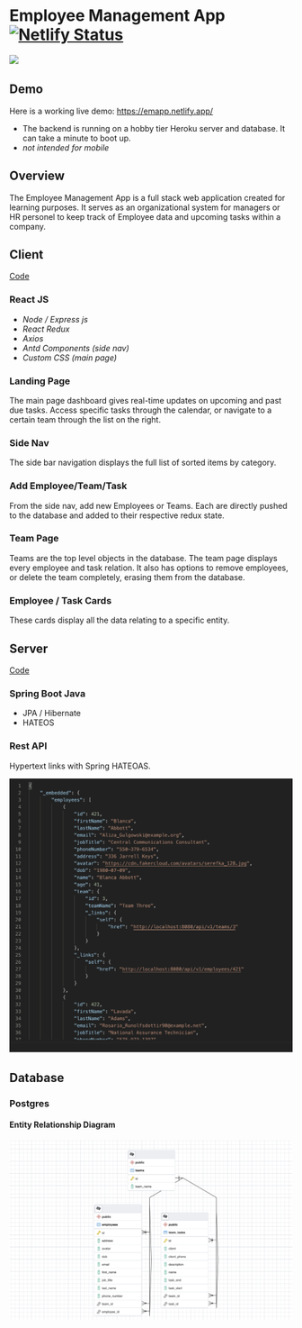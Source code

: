 
# Employee Management App [![Netlify Status](https://api.netlify.com/api/v1/badges/347e2170-956c-44ef-bbcf-e8089529b03b/deploy-status)](https://app.netlify.com/sites/emapp/deploys)
![](emapp.gif)
## Demo
Here is a working live demo: https://emapp.netlify.app/ 
 * The backend is running on a hobby tier Heroku server and database. It can take a minute to boot up.
 * <i>not intended for mobile</i> 
## Overview
The Employee Management App is a full stack web application created for learning purposes. It serves as an organizational system for managers or HR personel to keep track of Employee data and upcoming tasks within a company.

## Client 
[Code](https://github.com/CalebTracey/EmployeeManagementApp/tree/main/frontend)
### React JS
  * <i>Node / Express js</i>
  * <i>React Redux</i>
  * <i>Axios</i>
  * <i>Antd Components (side nav)</i>
  * <i>Custom CSS (main page)</i>
### Landing Page
The main page dashboard gives real-time updates on upcoming and past due tasks. Access specific tasks through the calendar, or navigate to a certain team through the list on the right.

### Side Nav
The side bar navigation displays the full list of sorted items by category.

### Add Employee/Team/Task
From the side nav, add new Employees or Teams. Each are directly pushed to the database and added to their respective redux state.

### Team Page
Teams are the top level objects in the database. The team page displays every employee and task relation. It also has options to remove employees, or delete the team completely, erasing them from the database.

### Employee / Task Cards
These cards display all the data relating to a specific entity.

## Server 
[Code](https://github.com/CalebTracey/EmployeeManagementApp/tree/main/src/main/java/com/dashboard/backend)
### Spring Boot Java
  * JPA / Hibernate
  * HATEOS
### Rest API
Hypertext links with Spring HATEOAS.

<img src=./emappjson.png />

## Database
### Postgres
#### Entity Relationship Diagram
<img src=./emappdb.png />
